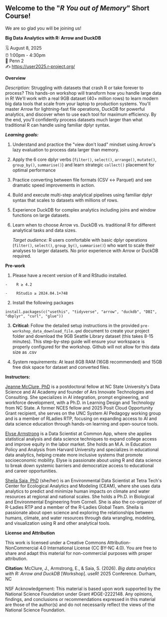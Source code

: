 ## Welcome to the "*R You out of Memory*" Short Course!

We are so glad you will be joining us!

**Big Data Analytics with R: Arrow and DuckDB**

🗓️ August 8, 2025\
⏰ 1:00pm - 4:30pm\
🏨 Penn 2\
✍️ <https://user2025.r-project.org/>

**Overview**

*Description:* Struggling with datasets that crash R or take forever to process? This hands-on workshop will transform how you handle large data in R! We'll work with a real 9GB dataset (40+ million rows) to learn modern big data tools that scale from your laptop to production systems. You'll master Arrow for lightning-fast file operations, DuckDB for powerful analytics, and discover when to use each tool for maximum efficiency. By the end, you'll confidently process datasets much larger than what traditional R can handle using familiar dplyr syntax.

***Learning goals:***

1.  Understand and practice the "view don't load" mindset using Arrow's lazy evaluation to process data larger than memory.

2.  Apply the 6 core dplyr verbs (`filter()`, `select()`, `arrange()`, `mutate()`, `group_by()`, `summarise()`) and learn strategic `collect()` placement for optimal performance

3.  Practice converting between file formats (CSV ↔ Parquet) and see dramatic speed improvements in action.

4.  Build and execute multi-step analytical pipelines using familiar dplyr syntax that scales to datasets with millions of rows.

5.  Experience DuckDB for complex analytics including joins and window functions on large datasets.

6.  Learn when to choose Arrow vs. DuckDB vs. traditional R for different analytical tasks and data sizes.

    *Target audience:* R users comfortable with basic dplyr operations (`filter()`, `select()`, `group_by()`, `summarise()`) who want to scale their analyses to larger datasets. No prior experience with Arrow or DuckDB required.

**Pre-work**

1.  Please have a recent version of R and RStudio installed.

```         
-    R ≥ 4.2

-    RStudio ≥ 2024.04.1+748
```

2.  Install the following packages

```{{r}}
install.packages(c("usethis", "tidyverse", "arrow", "duckdb", "DBI", "dbplyr", "curl", "glue"))
```

3.  **Critical:** Follow the detailed setup instructions in the provided `pre-workshop_data_download_file.qmd` document to create your project folder and download the 9GB Seattle Library dataset (this takes 8-15 minutes). This step-by-step guide will ensure your workspace is properly configured for the workshop. Github will not allow for this data size as .csv

4.  System requirements: At least 8GB RAM (16GB recommended) and 15GB free disk space for dataset and converted files.

**Instructors:**

[Jeanne McClure, PhD](https://www.linkedin.com/in/jeannemcclure/) is a postdoctoral fellow at NC State University's Data Science and AI Academy and founder of Ars Innovate Technologies and Consulting. She specializes in AI integration, prompt engineering, and workforce development, with a Ph.D. in Learning Design and Technology from NC State. A former NCES fellow and 2025 Posit Cloud Opportunity Grant recipient, she serves on the UNC System AI Pedagogy working group and is a member of RLadies RTP, focusing on expanding access to AI and data science education through hands-on learning and open-source tools.

[Elyse Armstrong](https://www.linkedin.com/in/elysearmstrong/) is a Data Scientist at Common App, where she applies statistical analysis and data science techniques to expand college access and improve equity in the labor market. She holds an M.A. in Education Policy and Analysis from Harvard University and specializes in educational data analytics, helping create more inclusive systems that promote socioeconomic mobility. Elyse is passionate about using R and data science to break down systemic barriers and democratize access to educational and career opportunities.

[Sheila Saia, PhD](https://www.linkedin.com/in/sheilasaia/) (she/her) is an Environmental Data Scientist at Tetra Tech's Center for Ecological Analytics and Modeling (CEAM), where she uses data analytics to predict and minimize human impacts on climate and water resources at regional and national scales. She holds a Ph.D. in Biological and Environmental Engineering from Cornell. She is also the co-organizer of R-Ladies RTP and a member of the R-Ladies Global Team. Sheila is passionate about open science and exploring the relationships between humans, climate, and water resources through data wrangling, modeling, and visualization using R and other analytical tools.

**License and Attribution**

This work is licensed under a Creative Commons Attribution-NonCommercial 4.0 International License (CC BY-NC 4.0). You are free to share and adapt this material for non-commercial purposes with proper attribution.

**Citation:** McClure, J., Armstrong, E., & Saia, S. (2026). *Big data analytics with R: Arrow and DuckDB* [Workshop]. useR! 2025 Conference. Durham, NC

NSF Acknowledgement: This material is based upon work supported by the National Science Foundation under Grant #DGE-2222148. Any opinions, findings, and conclusions or recommendations expressed in this material are those of the author(s) and do not necessarily reflect the views of the National Science Foundation.

